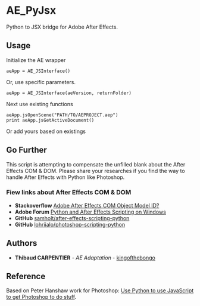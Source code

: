 # AE_PyJsx

Python to JSX bridge for Adobe After Effects.

## Usage

Initialize the AE wrapper
```
aeApp = AE_JSInterface()
```
Or, use specific parameters.
```
aeApp = AE_JSInterface(aeVersion, returnFolder)
```

Next use existing functions
```
aeApp.jsOpenScene("PATH/TO/AEPROJECT.aep")
print aeApp.jsGetActiveDocument()
```
Or add yours based on existings

## Go Further
This script is attempting to compensate the unfilled blank about the After Effects COM & DOM.
Please share your researches if you find the way to handle After Effects with Python like Photoshop.
### Fiew links about After Effects COM & DOM
* **Stackoverflow** [Adobe After Effects COM Object Model ID?](https://stackoverflow.com/questions/50848219/adobe-after-effects-com-object-model-id)
* **Adobe Forum** [Python and After Effects Scripting on Windows](https://forums.adobe.com/thread/2538657)
* **GitHub** [samholt/after-effects-scripting-python](https://github.com/samholt/after-effects-scripting-python)
* **GitHub** [lohriialo/photoshop-scripting-python](https://github.com/lohriialo/photoshop-scripting-python)


## Authors

* **Thibaud CARPENTIER** - *AE Adaptation* - [kingofthebongo](https://github.com/kingofthebongo)

## Reference
Based on Peter Hanshaw work for Photoshop: [Use Python to use JavaScript to get Photoshop to do stuff](http://peterhanshawart.blogspot.com/2014/01/use-python-to-use-javascript-to-get.html).
